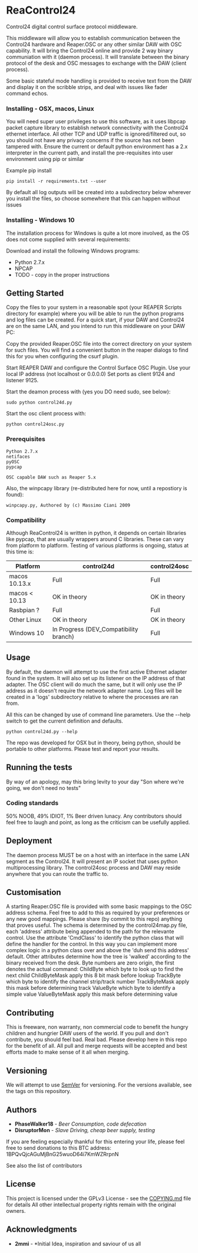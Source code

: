 # ReaControl24

Control24 digital control surface protocol middleware.

This middleware will allow you to establish communication between the Control24 hardware and Reaper.OSC or any other similar DAW with OSC capability.
It will bring the Control24 online and provide 2 way binary communiation with it (daemon process).
It will translate between the binary protocol of the desk and OSC messages to exchange with the DAW (client process).

Some basic stateful mode handling is provided to receive text from the DAW and display it on the scribble strips, and deal with issues like fader command echos.

### Installing - OSX, macos, Linux

You will need super user privileges to use this software, as it uses libpcap packet capture library to establish network connectivity with the Control24 ethernet interface. All other TCP and UDP traffic is ignored/filtered out, so you should not have any privacy concerns if the source has not been tampered with.
Ensure the current or default python environment has a 2.x interpreter in the current path, and install the pre-requisites into user environment using pip or similar

Example pip install

```
pip install -r requirements.txt --user
```

By default all log outputs will be created into a subdirectory below wherever you install the files, so choose somewhere that this can happen without issues

### Installing - Windows 10

The installation process for Windows is quite a lot more involved, as the OS does not come supplied with several requirements:

Download and install the following Windows programs:

* Python 2.7.x
* NPCAP
* TODO - copy in the proper instructions


## Getting Started

Copy the files to your system in a reasonable spot (your REAPER Scripts directory for example) where you will be able to run the python programs and log files can be created.
For a quick start, if your DAW and Control24 are on the same LAN, and you intend to run this middleware on your DAW PC:

Copy the provided Reaper.OSC file into the correct directory on your system for such files. You will find a convenient button in the reaper dialogs to find this for you when configuring the csurf plugin.

Start REAPER DAW and configure the Control Surface OSC Plugin. Use your local IP address (not localhost or 0.0.0.0)
Set ports as client 9124 and listener 9125.

Start the deamon process with (yes you DO need sudo, see below):

```
sudo python control24d.py
```

Start the osc client process with:

```
python control24osc.py
```

### Prerequisites

```
Python 2.7.x
netifaces
pyOSC
pypcap

OSC capable DAW such as Reaper 5.x
```

Also, the winpcapy library (re-distributed here for now, until a repostiory is found):

```
winpcapy.py, Authored by (c) Massimo Ciani 2009
```

### Compatibility

Although ReaControl24 is written in python, it depends on certain libraries like pypcap, that are usually wrappers around C libraries. These can vary from platform to platform. Testing of various platforms is ongoing, status at this time is:


|Platform|control24d|control24osc|
|---|---|---|
|macos 10.13.x|Full|Full|
|macos < 10.13|OK in theory|OK in theory|
|Rasbpian ?|Full|Full|
|Other Linux|OK in theory|OK in theory|
|Windows 10|In Progress (DEV_Compatibility branch)|Full|


## Usage

By default, the daemon will attempt to use the first active Ethernet adapter found in the system. It will also set up its listener on the IP address of that adapter.
The OSC client will do much the same, but it will only use the IP address as it doesn't require the network adapter name.
Log files will be created in a 'logs' subdirectory relative to where the processes are ran from.

All this can be changed by use of command line parameters. Use the --help switch to get the current definition and defaults.

```
python control24d.py --help
```

The repo was developed for OSX but in theory, being python, should be portable to other platforms. Please test and report your results.

## Running the tests

By way of an apology, may this bring levity to your day
"Son where we're going, we don't need no tests"

### Coding standards

50% NOOB, 49% IDIOT, 1% Beer driven lunacy. Any contributors should feel free to laugh and point, as long as the criticism can be usefully applied.

## Deployment

The daemon process MUST be on a host with an interface in the same LAN segment as the Control24. It will present an IP socket that uses python multiprocessing library. The control24osc process and DAW may reside anywhere that you can route the traffic to.

## Customisation

A starting Reaper.OSC file is provided with some basic mappings to the OSC address schema. Feel free to add to this as required by your preferences or any new good mappings. Please share (by commit to this repo) anything that proves useful.
The schema is determined by the control24map.py file, each 'address' attribute being appended to the path for the relevante control.
Use the attribute 'CmdClass' to identify the python class that will define the handler for the control. In this way you can implement more complex logic in a python class over and above the 'duh send this address' default.
Other attributes determine how the tree is 'walked' according to the binary received from the desk. Byte numbers are zero origin, the first denotes the actual command:
    ChildByte       which byte to look up to find the next child
    ChildByteMask   apply this 8 bit mask before lookup
    TrackByte       which byte to identify the channel strip/track number
    TrackByteMask   apply this mask before determining track
    ValueByte       which byte to identify a simple value
    ValueByteMask   apply this mask before determining value


## Contributing

This is freeware, non warranty, non commercial code to benefit the hungry children and hungrier DAW users of the world. If you pull and don't contribute, you should feel bad. Real bad. 
Please develop here in this repo for the benefit of all. All pull and merge requests will be accepted and best efforts made to make sense of it all when merging.

## Versioning

We will attempt to use [SemVer](http://semver.org/) for versioning. For the versions available, see the tags on this repository.

## Authors

* **PhaseWalker18** - *Beer Consumption, code defecation*
* **DisruptorMon** - *Slave Driving, cheap beer supply, testing* 

If you are feeling especially thankful for this entering your life, please feel free to send donations to this BTC address: 1BPQvQjcAGuMjBnG25wuoD64i7KmWZRrpnN

See also the list of contributors

## License

This project is licensed under the GPLv3 License - see the [COPYING.md](COPYING.md) file for details
All other intellectual property rights remain with the original owners.

## Acknowledgments

* **2mmi** - *Initial Idea, inspiration and saviour of us all
